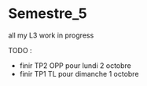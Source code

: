# Semestre_5
all my L3 work in progress


TODO :
- finir TP2 OPP pour lundi 2 octobre
- finir TP1 TL pour dimanche 1 octobre
